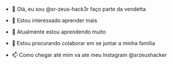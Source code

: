 - 👋 Olá, eu sou @sr-zeus-hack3r faço parte da vendetta

- 👀 Estou interessado aprender mais

- 🌱 Atualmente estou aprendendo muito 

- 💞️ Estou procurando colaborar em se juntar a minha família 

- 📫 Como chegar até mim va ate meu Instagram @srzeushacker







